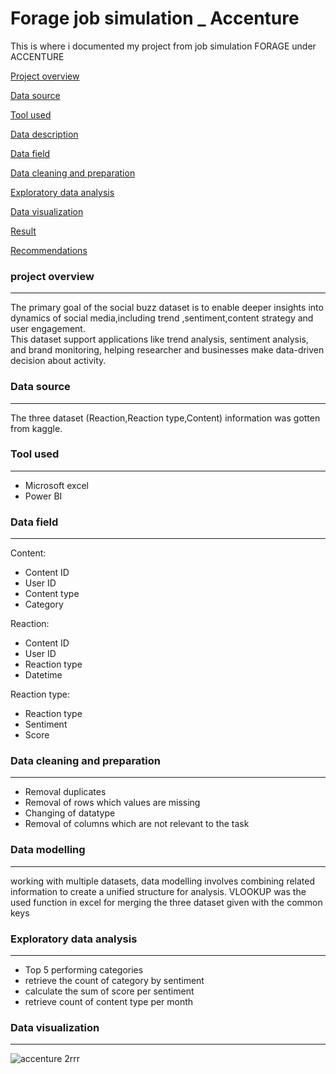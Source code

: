 # Forage job simulation _ Accenture
This is where i documented my project from job simulation FORAGE under ACCENTURE

[Project overview](#project-overview)

[Data source](#Data-source)

[Tool used](Tool-used)

[Data description](#Data-description)

[Data field](Data-field)

[Data cleaning and preparation](#Data-cleaning-and-preparation)

[Exploratory data analysis](#Exploratory-data-analysis)

[Data visualization](#Data-visualization)

[Result](Result)

[Recommendations](#Recommendations)


### project overview
---
The primary goal of the social buzz dataset is to enable deeper insights into dynamics of social media,including trend ,sentiment,content strategy and user engagement.  
This dataset support applications like trend analysis, sentiment analysis, and brand monitoring, helping researcher and businesses make data-driven decision about activity.

### Data source
---
The three dataset (Reaction,Reaction type,Content) information was gotten from kaggle.

### Tool used
---
- Microsoft excel
- Power BI

### Data field
---
Content: 
- Content ID
- User ID
- Content type
- Category

Reaction:
- Content ID
- User ID
- Reaction type
- Datetime

Reaction type:
- Reaction type
- Sentiment
- Score

### Data cleaning and preparation
---
- Removal duplicates
- Removal of rows which values are missing
- Changing of datatype
- Removal of columns which are not relevant to the task

### Data modelling
---
working with multiple datasets, data modelling involves combining related information to create a unified structure for analysis. VLOOKUP was the used function in excel for merging the three dataset given with the common keys

### Exploratory data analysis
---
- Top 5 performing categories
- retrieve the count of category by sentiment
- calculate the sum of score per sentiment
- retrieve count of content type per month

### Data visualization
---
![accenture 2rrr](https://github.com/user-attachments/assets/96b64437-5f95-45da-a7e3-e5afbf13825a)







